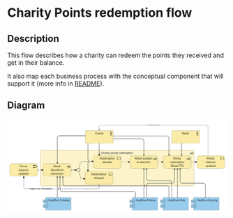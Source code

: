 # Charity Points redemption flow


## Description

This flow describes how a charity can redeem the points they received and get in their balance.

It also map each business process with the conceptual component that will support it (more info in [README](/README.md#application-component-collaboration-views)).

## Diagram

![Charity points redemption](/Assets/Charity-points-redemption-Application-Coverage.png)